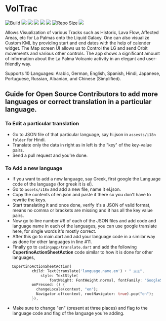 # VolTrac
![Build](https://github.com/yashrajbharti/Volcano-Tracker-Web-Scraper-demo/actions/workflows/main.yml/badge.svg) ![](https://img.shields.io/github/license/yashrajbharti/La-Palma-Volcano-Eruption-Tracking-Tool) ![](https://img.shields.io/github/languages/top/yashrajbharti/La-Palma-Volcano-Eruption-Tracking-Tool?color=pink) ![](https://img.shields.io/github/issues/yashrajbharti/La-Palma-Volcano-Eruption-Tracking-Tool?color=blue) ![](https://img.shields.io/github/forks/yashrajbharti/La-Palma-Volcano-Eruption-Tracking-Tool?style=social) ![](https://img.shields.io/badge/Languages-10-important) ![Repo Size](https://img.shields.io/github/repo-size/yashrajbharti/La-Palma-Volcano-Eruption-Tracking-Tool?color=cyan&label=Repo%20Size) ![](https://img.shields.io/tokei/lines/github/yashrajbharti/La-Palma-Volcano-Eruption-Tracking-Tool?color=white&label=Lines%20of%20Code)
  
Allows Visualization of various Tracks such as Historic, Lava Flow, Affected Areas, etc for La Palmas onto the Liquid Galaxy. One can also visualize Custom KML by providing start and end dates with the help of calender widget. The Map screen UI allows us to Control the LG and send Orbit movements and various other controls. The app shows a significant amount of information about the La Palma Volcanic activity in an elegant and user-friendly way.
    
Supports 10 Languages: Arabic, German, English, Spanish, Hindi, Japanese, Portuguese, Russian, Albanian, and Chinese (Simplified).

## Guide for Open Source Contributors to add more languages or correct translation in a particular language.

### To Edit a particular translation
* Go to JSON file of that particular language, say hi.json in `assests/i18n folder` for Hindi.
* Translate only the data in right as in left is the "key" of the key-value pairs.
* Send a pull request and you're done.

### To Add a new language
* If you want to add a new language, say Greek, first google the Language code of the language (for greek it is el).
* Go to `assets/i18n` and add a new file, name it el.json.
* Copy the contents of en.json and paste it there so you don't have to rewrite the keys.
* Start translating it and once done, verify it's a JSON of valid format, means no comma or brackets are missing and it has all the key value pairs.
* Now go to line number #6 of each of the JSON files and add code and language name in each of the languages, you can use google translate here, for single words it's mostly correct.
* After this go to main.dart and add your language code in a similar way as done for other languages in line #11.
* Finally go to `codingapp/translate.dart` and add the following **CupertinoActionSheetAction** code similar to how it is done for other languages,
```dart
   CupertinoActionSheetAction(
            child: Text(translate('language.name.en') + " 🇺🇸",
                style: TextStyle(
                    fontWeight: FontWeight.normal, fontFamily: "GoogleSans")),
            onPressed: () {
              changeLocale(context, "en");
              Navigator.of(context, rootNavigator: true).pop("en");
            }),
```
* Make sure to change "en" (present at three places) and flag to the language code and flag of the language you're adding.
